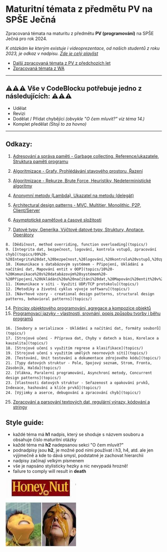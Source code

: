 # Maturitní témata z předmětu PV na SPŠE Ječná
Zpracovaná témata na maturitu z předmětu **PV (programování)** na SPŠE Ječná pro rok 2024.

*K otázkám ke kterým existuje i videoprezentace, od našich studentů z roku 2023, je odkaz v nadpisu. [Zde je celý playlist](https://youtube.com/playlist?list=PLmW7bUCTvOeTSag9ZZBYXdHs_iEwB4OHM&si=VJGSQ_oeUkB861Yr)*
- [Další zpracovaná témata z PV z předchozích let](https://github.com/AntoninKadrmas/MaturitaJecna)
- [Zpracovaná témata z WA](https://github.com/oschl-git/jecna-wa-maturita)

---
## ⚠️⚠️⚠️ Vše v CodeBlocku potřebuje jedno z následujících: ⚠️⚠️⚠️
- Udělat
- Revizi
- Dodělat / Přidat chybějící _(obvykle "O čem mluvit?" viz téma 14.)_
- Komplet předělat _(Stojí to za hovno)_
---

## Odkazy:
1. [Adresování a správa paměti - Garbage collecting, Reference/ukazatele, Struktura paměti programu](topics/01%20-%20Adresování%20a%20správa%20paměti%20-%20Garbage%20collecting,%20Reference%20a%20Ukazatele,%20Struktura%20paměti%20programu.md)
2. [Algoritmizace - Grafy, Prohlédávání stavového prostoru, Řazení](topics/02%20-%20Algoritmizace%20-%20Grafy,%20Prohlédávání%20stavového%20prostoru,%20Řazení.md)
3. [Algoritmizace - Rekurze, Brute Force, Heuristiky, Nedeterministické algoritmy](topics/03%20-%20Algoritmizace%20-%20Rekurze,%20Brute%20Force,%20Heuristiky,%20Nedeterministické%20algoritmy.md)
4. [Anonymní metody (Lambda), Ukazatel na metodu (delegát)](topics/04%20-%20Anonymní%20metody%20(Lambda),%20Ukazatel%20na%20metodu%20(delegát).md)
5. [Architectural design patterns - MVC, Multitier, Monolithic, P2P, Client/Server](topics/05%20-%20Architectural%20design%20patterns%20-%20MVC,%20MultiTier,%20Monolithic,%20P2P,%20Client%20x%20Server.md)
6. [Asymptotické paměťové a časové složitosti](topics/06%20-%20Asymptotické%20paměťové%20a%20časové%20složitosti.md)

7. [Datové typy, Generika, Výčtové datové typy, Struktury, Anotace, Operátory](topics/07%20-%20Datové%20typy,%20Generika,%20Výčtové%20datové%20typy,%20Struktury,%20Anotace,%20Operátory.md)

```
8. [Dědičnost, method overriding, function overloading](topics/)
9. [Integrita dat, bezpečnost, logování, kontrola vstupů, zpracování chyb](topics/09%20-%20Integrita%20dat,%20bezpečnost,%20logování,%20kontrola%20vstupů,%20zpracování%20chyb.md)
10. [Komunikace s databázovým systémem - Připojení, Ukládání a načítání dat, Mapování entit v OOP](topics/10%20-%20Komunikace%20s%20databázovým%20systémem%20-%20Připojení,%20Ukládání%20a%20načítání%20dat,%20Mapování%20entit%20v%20OOP.md)
11. [Komunikace v síti - Využití UDP/TCP protokolu](topics/)
12. [Metodiky a životní cyklus vývoje softwaru](topics/)
13. [Návrhové vzory - creational design patterns, structural design patterns, behavioral patterns](topics/)
```
14. [Principy objektového programování, agregace a kompozice objektů](topics/14%20-%20Principy%20objektového%20programování,%20agregace%20a%20kompozice%20objektů.md)
15. [Programovací jazyky - vlastnosti, srovnání, popis způsobu tvorby i běhu programů](topics/15%20-%20Programovací%20jazyky%20-%20vlastnosti,%20srovnání,%20popis%20způsobu%20tvorby%20i%20běhu%20programů.md)
```
16. [Soubory a serializace - Ukládání a načítání dat, formáty souborů](topics/)
17. [Strojové učení - Příprava dat, Chyby v datech a bias, Korelace a kauzalita](topics/)
18. [Strojové učení s využitím regrese a klasifikace](topics/)
19. [Strojové učení s využitím umělých neornových sítí](topics/)
20. [Testování, Unit testování a dokumentace zdrojového kódu](topics/)
21. [Typy datových struktur - Pole, Spojový seznam, Strom, Fronta, Zásobník, Halda](topics/)
22. [Vlákna, Paralerní programování, Asynchroní metody, Concurrent design patterns](topics/)
23. [Vlastnosti datových struktur - Seřazenost a opakování prvků, Indexace, hashování a klíče prvků](topics/)
24. [Výjimky a aserce, debugování a zpracování chyb](topics/)
```
25. [Zpracování a parsování textových dat, regulární výrazy, kódování a stringy](topics/25%20-%20Zpracování%20a%20parsování%20textových%20dat,%20regulární%20výrazy,%20kódování%20a%20stringy.md)

## Style guide:
- každé téma má **h1** nadpis, který se shoduje s názvem souboru a obsahuje číslo maturitní otázky
- každé téma má **h2** nadepsanou sekci "O čem mluvit?"
- podnadpisy jsou **h2**, je možné pod nimi používat i h3, h4, atd. ale jen výjimečně a kde to dává smysl, podstatné je zachovat hierarchii
- nadpisy začínají velkým písmenem
- vše je napsáno stylisticky hezky a nic nevypadá hrozně!
- failure to comply will result in **death** 

![Logo](logo.jpg)
